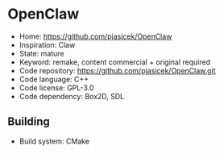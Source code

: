 # OpenClaw

- Home: https://github.com/pjasicek/OpenClaw
- Inspiration: Claw
- State: mature
- Keyword: remake, content commercial + original required
- Code repository: https://github.com/pjasicek/OpenClaw.git
- Code language: C++
- Code license: GPL-3.0
- Code dependency: Box2D, SDL

## Building

- Build system: CMake
